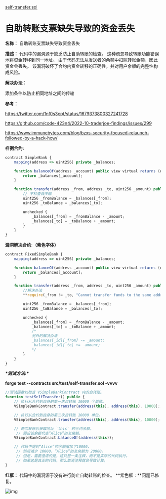 [self-transfer.sol](https://github.com/SunWeb3Sec/DeFiVulnLabs/blob/main/src/test/self-transfer.sol)

# 自助转账支票缺失导致的资金丢失

**名称：** 自助转账支票缺失导致资金丢失

**描述：** 代码中的漏洞源于缺乏防止自助转账的检查。 这种疏忽导致转账功能错误地将资金转移到同一地址。 由于代码无法从发送者的余额中扣除转账金额，因此资金会丢失。 该漏洞破坏了合约内资金转移的正确性，并对用户余额的完整性构成风险。

**解决办法：**

添加条件以防止相同地址之间的传输

**参考：**

https://twitter.com/1nf0s3cpt/status/1679373800327241728

https://github.com/code-423n4/2022-10-traderjoe-findings/issues/299

https://www.immunebytes.com/blog/bzxs-security-focused-relaunch-followed-by-a-hack-how/

**样例合约:**

```jsx
contract SimpleBank {
    mapping(address => uint256) private _balances;

    function balanceOf(address _account) public view virtual returns (uint256) {
        return _balances[_account];
    }

    function transfer(address _from, address _to, uint256 _amount) public {
        // 不检查自传输
        uint256 _fromBalance = _balances[_from];
        uint256 _toBalance = _balances[_to];

        unchecked {
            _balances[_from] = _fromBalance - _amount;
            _balances[_to] = _toBalance + _amount;
        }
    }
}
```

**漏洞解决合约:（紫色字体）**

```jsx
contract FixedSimpleBank {
    mapping(address => uint256) private _balances;

    function balanceOf(address _account) public view virtual returns (uint256) {
        return _balances[_account];
    }

    function transfer(address _from, address _to, uint256 _amount) public {
        //解决办法
        **require(_from != _to, "Cannot transfer funds to the same address.");**

        uint256 _fromBalance = _balances[_from];
        uint256 _toBalance = _balances[_to];

        unchecked {
            _balances[_from] = _fromBalance - _amount;
            _balances[_to] = _toBalance + _amount;
            /*
            另外的解决办法
            _balances[_id][_from] -= _amount;
            _balances[_id][_to] += _amount;
            */
        }
    }
}
```

***\*测试方法:\****

**forge test --contracts src/test/self-transfer.sol -vvvv**

```jsx
//测试函数以检查 VSimpleBankContract 内的自转账。
function testSelfTransfer() public {
    // 执行从合约到自身的第一次自转账 10000 个单位。
    VSimpleBankContract.transfer(address(this), address(this), 10000);

    // 执行从合约到自身的第二次自转账 10000 单位。
    VSimpleBankContract.transfer(address(this), address(this), 10000);

    // 两次转账后获取地址 `this` 的合约余额。
     // 假设该余额代表“Alice”的总余额。
    VSimpleBankContract.balanceOf(address(this));

    // 代码中提到“Alice”的余额增加了10000，
     // 然后减少 10000，“Alice”的总余额为 20000。
     // 但是，需要澄清的是，这只是一条注释，而不是实际的代码执行。
     // 如果这是真正的代码，那么取消注释就会导致计算。
}
```

**红框：** 代码中的漏洞源于没有进行防止自助转账的检查。 **紫色框：**问题已修复。

![img](https://web3sec.notion.site/image/https%3A%2F%2Fs3-us-west-2.amazonaws.com%2Fsecure.notion-static.com%2Fc5af0213-401d-43e9-aa06-fc457ac0dc40%2FUntitled.png?table=block&id=08376c60-c818-47ca-9da1-fcfafdb5f707&spaceId=369b5001-5511-4fe6-a099-48af1d841f20&width=2000&userId=&cache=v2)